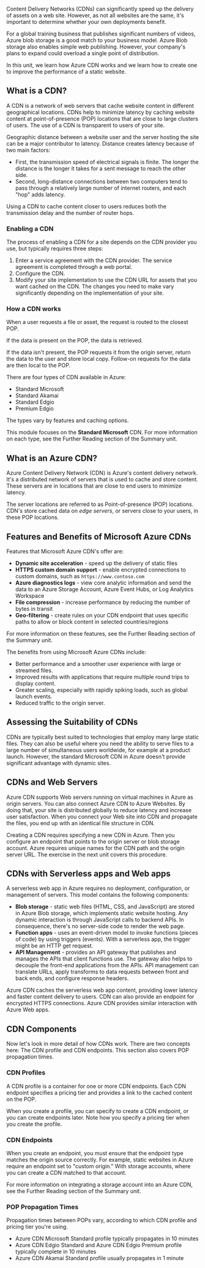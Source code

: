 Content Delivery Networks (CDNs) can significantly speed up the delivery of assets on a web site. However, as not all websites are the same, it's important to determine whether your own deployments benefit.

For a global training business that publishes significant numbers of videos, Azure blob storage is a good match to your business model. Azure Blob storage also enables simple web publishing. However, your company's plans to expand could overload a single point of distribution.

In this unit, we learn how Azure CDN works and we learn how to create one to improve the performance of a static website.

## What is a CDN?

A CDN is a network of web servers that cache website content in different geographical locations. CDNs help to minimize latency by caching website content at point-of-presence (POP) locations that are close to large clusters of users. The use of a CDN is transparent to users of your site.

Geographic distance between a website user and the server hosting the site can be a major contributor to latency. Distance creates latency because of two main factors:

- First, the transmission speed of electrical signals is finite. The longer the distance is the longer it takes for a sent message to reach the other side.
- Second, long-distance connections between two computers tend to pass through a relatively large number of internet routers, and each "hop" adds latency.

Using a CDN to cache content closer to users reduces both the transmission delay and the number of router hops.

### Enabling a CDN

The process of enabling a CDN for a site depends on the CDN provider you use, but typically requires three steps:

1. Enter a service agreement with the CDN provider. The service agreement is completed through a web portal.
1. Configure the CDN.
1. Modify your site implementation to use the CDN URL for assets that you want cached on the CDN. The changes you need to make vary significantly depending on the implementation of your site.

### How a CDN works

When a user requests a file or asset, the request is routed to the closest POP.

If the data is present on the POP, the data is retrieved.

If the data isn't present, the POP requests it from the origin server, return the data to the user and store local copy. Follow-on requests for the data are then local to the POP.

There are four types of CDN available in Azure:

- Standard Microsoft
- Standard Akamai
- Standard Edgio
- Premium Edgio

The types vary by features and caching options.

This module focuses on the **Standard Microsoft** CDN. For more information on each type, see the Further Reading section of the Summary unit.

## What is an Azure CDN?

Azure Content Delivery Network (CDN) is Azure's content delivery network. It's a distributed network of servers that is used to cache and store content. These servers are in locations that are close to end users to minimize latency.

The server locations are referred to as Point-of-presence (POP) locations. CDN's store cached data on *edge servers*, or servers close to your users, in these POP locations.

## Features and Benefits of Microsoft Azure CDNs

Features that Microsoft Azure CDN's offer are:

- **Dynamic site acceleration** - speed up the delivery of static files
- **HTTPS custom domain support** - enable encrypted connections to custom domains, such as `https://www.contoso.com`
- **Azure diagnostics logs** - view core analytic information and send the data to an Azure Storage Account, Azure Event Hubs, or Log Analytics Workspace
- **File compression** - increase performance by reducing the number of bytes in transit
- **Geo-filtering** - create rules on your CDN endpoint that uses specific paths to allow or block content in selected countries/regions

For more information on these features, see the Further Reading section of the Summary unit.

The benefits from using Microsoft Azure CDNs include:

- Better performance and a smoother user experience with large or streamed files.
- Improved results with applications that require multiple round trips to display content.
- Greater scaling, especially with rapidly spiking loads, such as global launch events.
- Reduced traffic to the origin server.

## Assessing the Suitability of CDNs

CDNs are typically best suited to technologies that employ many large static files. They can also be useful where you need the ability to serve files to a large number of simultaneous users worldwide, for example at a product launch. However, the standard Microsoft CDN in Azure doesn't provide significant advantage with dynamic sites.

## CDNs and Web Servers

Azure CDN supports Web servers running on virtual machines in Azure as origin servers. You can also connect Azure CDN to Azure Websites. By doing that, your site is distributed globally to reduce latency and increase user satisfaction. When you connect your Web site into CDN and propagate the files, you end up with an identical file structure in CDN.

Creating a CDN requires specifying a new CDN in Azure. Then you configure an endpoint that points to the origin server or blob storage account. Azure requires unique names for the CDN path and the origin server URL. The exercise in the next unit covers this procedure.

## CDNs with Serverless apps and Web apps

A serverless web app in Azure requires no deployment, configuration, or management of servers. This model contains the following components:

- **Blob storage** - static web files (HTML, CSS, and JavaScript) are stored in Azure Blob storage, which implements static website hosting. Any dynamic interaction is through JavaScript calls to backend APIs. In consequence, there's no server-side code to render the web page.
- **Function apps** - uses an event-driven model to invoke functions (pieces of code) by using triggers (events). With a serverless app, the trigger might be an HTTP get request.
- **API Management** - provides an API gateway that publishes and manages the APIs that client functions use. The gateway also helps to decouple the front-end applications from the APIs. API management can translate URLs, apply transforms to data requests between front and back ends, and configure response headers.

Azure CDN caches the serverless web app content, providing lower latency and faster content delivery to users. CDN can also provide an endpoint for encrypted HTTPS connections. Azure CDN provides similar interaction with Azure Web apps.

## CDN Components

Now let's look in more detail of how CDNs work. There are two concepts here: The CDN profile and CDN endpoints. This section also covers POP propagation times.

### CDN Profiles

A CDN profile is a container for one or more CDN endpoints. Each CDN endpoint specifies a pricing tier and provides a link to the cached content on the POP.

When you create a profile, you can specify to create a CDN endpoint, or you can create endpoints later. Note how you specify a pricing tier when you create the profile.

### CDN Endpoints

When you create an endpoint, you must ensure that the endpoint type matches the origin source correctly. For example, static websites in Azure require an endpoint set to "custom origin." With storage accounts, where you can create a CDN matched to that account.

For more information on integrating a storage account into an Azure CDN, see the Further Reading section of the Summary unit.

### POP Propagation Times

Propagation times between POPs vary, according to which CDN profile and pricing tier you're using.

- Azure CDN Microsoft Standard profile typically propagates in 10 minutes
- Azure CDN Edgio Standard and Azure CDN Edgio Premium profile typically complete in 10 minutes
- Azure CDN Akamai Standard profile usually propagates in 1 minute
